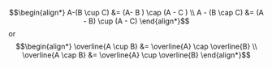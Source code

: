 $$\begin{align*} A-(B \cup C) &= (A- B ) \cap (A - C ) \\ A - (B \cap C) &= (A - B) \cup (A - C) \end{align*}$$
or 
$$\begin{align*} \overline{A \cup B} &= \overline{A} \cap \overline{B} \\ \overline{A \cap B} &= \overline{A} \cup \overline{B} \end{align*}$$
